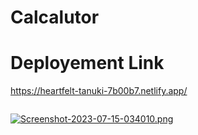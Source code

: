 # Calcalutor


# Deployement Link 
https://heartfelt-tanuki-7b00b7.netlify.app/

```
```
[![Screenshot-2023-07-15-034010.png](https://i.postimg.cc/fLb7fRJ2/Screenshot-2023-07-15-034010.png)](https://postimg.cc/rdvt8cGx)
